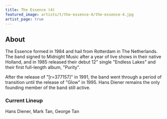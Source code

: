 ```yaml
---
title: The Essence (4)
featured_image: artists/t/the-essence-4/the-essence-4.jpg
artist_page: true
---
```

## About

The Essence formed in 1984 and hail from Rotterdam in The Netherlands.  The band signed to Midnight Music after a year of live shows in their native Holland, and in 1985 released their debut 12" single "Endless Lakes" and their first full-length album, "Purity".

After the release of "[r=377157]" in 1991, the band went through a period of transition until the release of "Glow" in 1995.  Hans Diener remains the only founding member of the band still active.


### Current Lineup

Hans Diener, Mark Tan, George Tan

